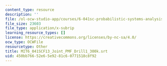 ```yaml
---
content_type: resource
description: ''
file: /ol-ocw-studio-app/courses/6-041sc-probabilistic-systems-analysis-and-applied-probability-fall-2013/450bb76652e65e9281c60771518c8f92_MIT6_041SCF13_Joint_PMF_Drill1_300k.vtt
file_size: 23603
file_type: application/x-subrip
learning_resource_types: []
license: https://creativecommons.org/licenses/by-nc-sa/4.0/
ocw_type: OCWFile
resourcetype: Other
title: MIT6_041SCF13_Joint_PMF_Drill1_300k.srt
uid: 450bb766-52e6-5e92-81c6-0771518c8f92
---
```

